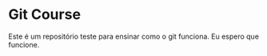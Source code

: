 # Git Course

Este é um repositório teste para ensinar como o git funciona. Eu espero que funcione.
